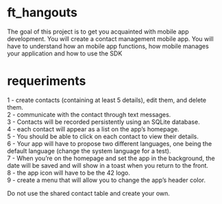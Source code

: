 # ft_hangouts
The goal of this project is to get you acquainted with mobile app development. You will create a contact management mobile app. You will have to understand how an mobile app functions, how mobile manages your application and how to use the SDK


# requeriments

1 - create contacts (containing at least 5 details), edit them, and delete them.<br/> 
2 - communicate with the contact through text messages.<br/>
3 - Contacts will be recorded persistently using an SQLite database.<br/>
4 - each contact will appear as a list on the app’s homepage.<br/>
5 - You should be able to click on each contact to view their details.<br/>
6 - Your app will have to propose two different languages, one being the default language (change the system language for a test).<br/>
7 - When you’re on the homepage and set the app in the background, the date will be saved and will show in a toast when you return to the front.<br/>
8 - the app icon will have to be the 42 logo.<br/>
9 - create a menu that will allow you to change the app’s header color.<br/>


Do not use the
shared contact table and create your own.

